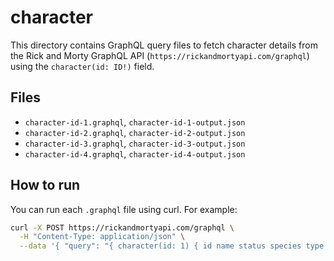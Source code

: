 # character


This directory contains GraphQL query files to fetch character details from the Rick and Morty GraphQL API (`https://rickandmortyapi.com/graphql`) using the `character(id: ID!)` field.

## Files
- `character-id-1.graphql`, `character-id-1-output.json`
- `character-id-2.graphql`, `character-id-2-output.json`
- `character-id-3.graphql`, `character-id-3-output.json`
- `character-id-4.graphql`, `character-id-4-output.json`

## How to run
You can run each `.graphql` file using curl. For example:
```bash
curl -X POST https://rickandmortyapi.com/graphql \
  -H "Content-Type: application/json" \
  --data '{ "query": "{ character(id: 1) { id name status species type gender } }" }'

